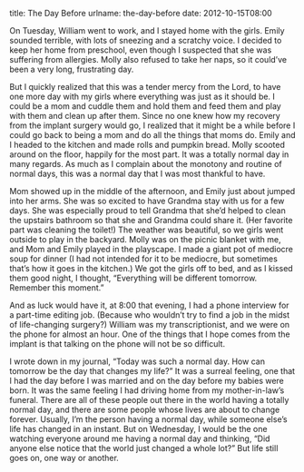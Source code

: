 title: The Day Before
urlname: the-day-before
date: 2012-10-15T08:00

On Tuesday, William went to work, and I stayed home with the girls. Emily
sounded terrible, with lots of sneezing and a scratchy voice. I decided to keep
her home from preschool, even though I suspected that she was suffering from
allergies. Molly also refused to take her naps, so it could&#x02bc;ve been a
very long, frustrating day.

But I quickly realized that this was a tender mercy from the Lord, to have one
more day with my girls where everything was just as it should be. I could be a
mom and cuddle them and hold them and feed them and play with them and clean up
after them. Since no one knew how my recovery from the implant surgery would go,
I realized that it might be a while before I could go back to being a mom and do
all the things that moms do. Emily and I headed to the kitchen and made rolls
and pumpkin bread. Molly scooted around on the floor, happily for the most part.
It was a totally normal day in many regards. As much as I complain about the
monotony and routine of normal days, this was a normal day that I was most
thankful to have.

Mom showed up in the middle of the afternoon, and Emily just about jumped into
her arms. She was so excited to have Grandma stay with us for a few days. She
was especially proud to tell Grandma that she&#x02bc;d helped to clean the
upstairs bathroom so that she and Grandma could share it. (Her favorite part was
cleaning the toilet!) The weather was beautiful, so we girls went outside to
play in the backyard. Molly was on the picnic blanket with me, and Mom and Emily
played in the playscape. I made a giant pot of mediocre soup for dinner (I had
not intended for it to be mediocre, but sometimes that&#x02bc;s how it goes in
the kitchen.) We got the girls off to bed, and as I kissed them good night, I
thought, &ldquo;Everything will be different tomorrow. Remember this
moment.&rdquo;

And as luck would have it, at 8:00 that evening, I had a phone interview for a
part-time editing job. (Because who wouldn&#x02bc;t try to find a job in the
midst of life-changing surgery?) William was my transcriptionist, and we were on
the phone for almost an hour. One of the things that I hope comes from the
implant is that talking on the phone will not be so difficult.

I wrote down in my journal, &ldquo;Today was such a normal day. How can tomorrow
be the day that changes my life?&rdquo; It was a surreal feeling, one that I had
the day before I was married and on the day before my babies were born. It was
the same feeling I had driving home from my mother-in-law&#x02bc;s funeral.
There are all of these people out there in the world having a totally normal
day, and there are some people whose lives are about to change forever. Usually,
I&#x02bc;m the person having a normal day, while someone else&#x02bc;s life has
changed in an instant. But on Wednesday, I would be the one watching everyone
around me having a normal day and thinking, &ldquo;Did anyone else notice that
the world just changed a whole lot?&rdquo; But life still goes on, one way or
another.
